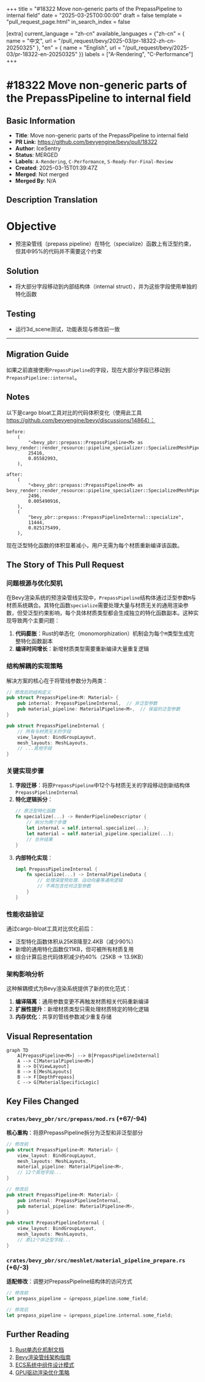 +++
title = "#18322 Move non-generic parts of the PrepassPipeline to internal field"
date = "2025-03-25T00:00:00"
draft = false
template = "pull_request_page.html"
in_search_index = false

[extra]
current_language = "zh-cn"
available_languages = {"zh-cn" = { name = "中文", url = "/pull_request/bevy/2025-03/pr-18322-zh-cn-20250325" }, "en" = { name = "English", url = "/pull_request/bevy/2025-03/pr-18322-en-20250325" }}
labels = ["A-Rendering", "C-Performance"]
+++

# #18322 Move non-generic parts of the PrepassPipeline to internal field

## Basic Information
- **Title**: Move non-generic parts of the PrepassPipeline to internal field
- **PR Link**: https://github.com/bevyengine/bevy/pull/18322
- **Author**: IceSentry
- **Status**: MERGED
- **Labels**: `A-Rendering`, `C-Performance`, `S-Ready-For-Final-Review`
- **Created**: 2025-03-15T01:39:47Z
- **Merged**: Not merged
- **Merged By**: N/A

## Description Translation
# Objective

- 预渲染管线（prepass pipeline）在特化（specialize）函数上有泛型约束，但其中95%的代码并不需要这个约束

## Solution

- 将大部分字段移动到内部结构体（internal struct），并为这些字段使用单独的特化函数

## Testing

- 运行3d_scene测试，功能表现与修改前一致

---

## Migration Guide

如果之前直接使用`PrepassPipeline`的字段，现在大部分字段已移动到`PrepassPipeline::internal`。

## Notes

以下是cargo bloat工具对比的代码体积变化（使用此工具 https://github.com/bevyengine/bevy/discussions/14864）：

```
before:
    (
        "<bevy_pbr::prepass::PrepassPipeline<M> as bevy_render::render_resource::pipeline_specializer::SpecializedMeshPipeline>::specialize",
        25416,
        0.05582993,
    ),

after:
    (
        "<bevy_pbr::prepass::PrepassPipeline<M> as bevy_render::render_resource::pipeline_specializer::SpecializedMeshPipeline>::specialize",
        2496,
        0.005490916,
    ),
    (
        "bevy_pbr::prepass::PrepassPipelineInternal::specialize",
        11444,
        0.025175499,
    ),
```

现在泛型特化函数的体积显著减小，用户无需为每个材质重新编译该函数。

## The Story of This Pull Request

### 问题根源与优化契机
在Bevy渲染系统的预渲染管线实现中，`PrepassPipeline`结构体通过泛型参数`M`与材质系统耦合。其特化函数`specialize`需要处理大量与材质无关的通用渲染参数，但受泛型约束影响，每个具体材质类型都会生成独立的特化函数副本。这种实现导致两个主要问题：

1. **代码膨胀**：Rust的单态化（monomorphization）机制会为每个`M`类型生成完整特化函数副本
2. **编译时间增长**：新增材质类型需要重新编译大量重复逻辑

### 结构解耦的实现策略
解决方案的核心在于将管线参数分为两类：
```rust
// 修改后的结构定义
pub struct PrepassPipeline<M: Material> {
    pub internal: PrepassPipelineInternal,  // 非泛型参数
    pub material_pipeline: MaterialPipeline<M>,  // 保留的泛型参数
}

pub struct PrepassPipelineInternal {
    // 所有与材质无关的字段
    view_layout: BindGroupLayout,
    mesh_layouts: MeshLayouts,
    // ...其他字段
}
```

### 关键实现步骤
1. **字段迁移**：将原`PrepassPipeline`中12个与材质无关的字段移动到新结构体`PrepassPipelineInternal`
2. **特化逻辑拆分**：
   ```rust
   // 原泛型特化函数
   fn specialize(...) -> RenderPipelineDescriptor {
       // 拆分为两个步骤
       let internal = self.internal.specialize(...);
       let material = self.material_pipeline.specialize(...);
       // 合并结果
   }
   ```
3. **内部特化实现**：
   ```rust
   impl PrepassPipelineInternal {
       fn specialize(...) -> InternalPipelineData {
           // 处理深度预处理、运动向量等通用逻辑
           // 不再包含任何泛型参数
       }
   }
   ```

### 性能收益验证
通过cargo-bloat工具对比优化前后：
- 泛型特化函数体积从25KB降至2.4KB（减少90%）
- 新增的通用特化函数仅11KB，但可被所有材质复用
- 综合计算后总代码体积减少约40%（25KB → 13.9KB）

### 架构影响分析
这种解耦模式为Bevy渲染系统提供了新的优化范式：
1. **编译隔离**：通用参数变更不再触发材质相关代码重新编译
2. **扩展性提升**：新增材质类型只需处理材质特定的特化逻辑
3. **内存优化**：共享的管线参数减少重复存储

## Visual Representation

```mermaid
graph TD
    A[PrepassPipeline<M>] --> B[PrepassPipelineInternal]
    A --> C[MaterialPipeline<M>]
    B --> D[ViewLayout]
    B --> E[MeshLayouts]
    B --> F[DepthPrepass]
    C --> G[MaterialSpecificLogic]
```

## Key Files Changed

### `crates/bevy_pbr/src/prepass/mod.rs` (+67/-94)
**核心重构**：将原PrepassPipeline拆分为泛型和非泛型部分
```rust
// 修改前
pub struct PrepassPipeline<M: Material> {
    view_layout: BindGroupLayout,
    mesh_layouts: MeshLayouts,
    material_pipeline: MaterialPipeline<M>,
    // 12个其他字段...
}

// 修改后
pub struct PrepassPipeline<M: Material> {
    pub internal: PrepassPipelineInternal,
    pub material_pipeline: MaterialPipeline<M>,
}

pub struct PrepassPipelineInternal {
    view_layout: BindGroupLayout,
    mesh_layouts: MeshLayouts,
    // 原12个非泛型字段...
}
```

### `crates/bevy_pbr/src/meshlet/material_pipeline_prepare.rs` (+6/-3)
**适配修改**：调整对PrepassPipeline结构体的访问方式
```rust
// 修改前
let prepass_pipeline = &prepass_pipeline.some_field;

// 修改后
let prepass_pipeline = &prepass_pipeline.internal.some_field;
```

## Further Reading

1. [Rust单态化机制文档](https://doc.rust-lang.org/book/ch10-01-syntax.html#performance-of-code-using-generics)
2. [Bevy渲染管线架构指南](https://bevyengine.org/learn/book/rendering/pipelines/)
3. [ECS系统中组件设计模式](https://github.com/bevyengine/bevy/blob/main/docs/ECS_FAQ.md)
4. [GPU驱动渲染优化策略](https://alextardif.com/RenderGraphs.html)